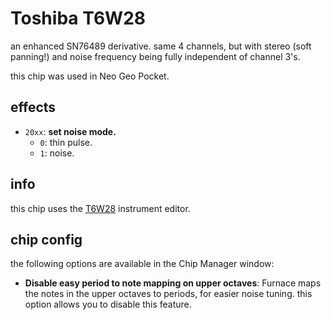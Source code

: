 # Toshiba T6W28

an enhanced SN76489 derivative. same 4 channels, but with stereo (soft panning!) and noise frequency being fully independent of channel 3's.

this chip was used in Neo Geo Pocket.

## effects

- `20xx`: **set noise mode.**
  - `0`: thin pulse.
  - `1`: noise.

## info

this chip uses the [T6W28](../4-instrument/t6w28.md) instrument editor.

## chip config

the following options are available in the Chip Manager window:

- **Disable easy period to note mapping on upper octaves**: Furnace maps the notes in the upper octaves to periods, for easier noise tuning. this option allows you to disable this feature.
